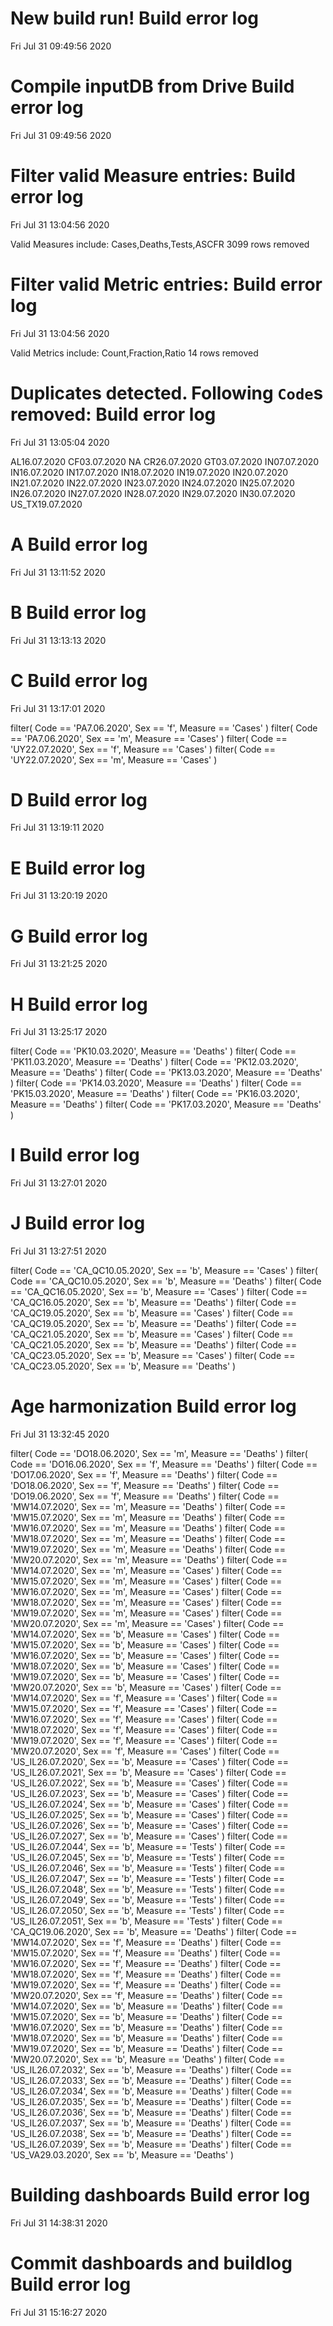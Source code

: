 
# New build run! Build error log
 Fri Jul 31 09:49:56 2020 


# Compile inputDB from Drive Build error log
 Fri Jul 31 09:49:56 2020 


# Filter valid Measure entries: Build error log
 Fri Jul 31 13:04:56 2020 

Valid Measures include: Cases,Deaths,Tests,ASCFR
 3099 rows removed
# Filter valid Metric entries: Build error log
 Fri Jul 31 13:04:56 2020 

Valid Metrics include: Count,Fraction,Ratio
 14 rows removed
# Duplicates detected. Following `Code`s removed: Build error log
 Fri Jul 31 13:05:04 2020 

AL16.07.2020
CF03.07.2020
NA
CR26.07.2020
GT03.07.2020
IN07.07.2020
IN16.07.2020
IN17.07.2020
IN18.07.2020
IN19.07.2020
IN20.07.2020
IN21.07.2020
IN22.07.2020
IN23.07.2020
IN24.07.2020
IN25.07.2020
IN26.07.2020
IN27.07.2020
IN28.07.2020
IN29.07.2020
IN30.07.2020
US_TX19.07.2020
# A Build error log
 Fri Jul 31 13:11:52 2020 


# B Build error log
 Fri Jul 31 13:13:13 2020 


# C Build error log
 Fri Jul 31 13:17:01 2020 

filter( Code == 'PA7.06.2020', Sex == 'f', Measure == 'Cases' )
filter( Code == 'PA7.06.2020', Sex == 'm', Measure == 'Cases' )
filter( Code == 'UY22.07.2020', Sex == 'f', Measure == 'Cases' )
filter( Code == 'UY22.07.2020', Sex == 'm', Measure == 'Cases' )

# D Build error log
 Fri Jul 31 13:19:11 2020 


# E Build error log
 Fri Jul 31 13:20:19 2020 


# G Build error log
 Fri Jul 31 13:21:25 2020 


# H Build error log
 Fri Jul 31 13:25:17 2020 

filter( Code == 'PK10.03.2020', Measure == 'Deaths' )
filter( Code == 'PK11.03.2020', Measure == 'Deaths' )
filter( Code == 'PK12.03.2020', Measure == 'Deaths' )
filter( Code == 'PK13.03.2020', Measure == 'Deaths' )
filter( Code == 'PK14.03.2020', Measure == 'Deaths' )
filter( Code == 'PK15.03.2020', Measure == 'Deaths' )
filter( Code == 'PK16.03.2020', Measure == 'Deaths' )
filter( Code == 'PK17.03.2020', Measure == 'Deaths' )

# I Build error log
 Fri Jul 31 13:27:01 2020 


# J Build error log
 Fri Jul 31 13:27:51 2020 

filter( Code == 'CA_QC10.05.2020', Sex == 'b', Measure == 'Cases' )
filter( Code == 'CA_QC10.05.2020', Sex == 'b', Measure == 'Deaths' )
filter( Code == 'CA_QC16.05.2020', Sex == 'b', Measure == 'Cases' )
filter( Code == 'CA_QC16.05.2020', Sex == 'b', Measure == 'Deaths' )
filter( Code == 'CA_QC19.05.2020', Sex == 'b', Measure == 'Cases' )
filter( Code == 'CA_QC19.05.2020', Sex == 'b', Measure == 'Deaths' )
filter( Code == 'CA_QC21.05.2020', Sex == 'b', Measure == 'Cases' )
filter( Code == 'CA_QC21.05.2020', Sex == 'b', Measure == 'Deaths' )
filter( Code == 'CA_QC23.05.2020', Sex == 'b', Measure == 'Cases' )
filter( Code == 'CA_QC23.05.2020', Sex == 'b', Measure == 'Deaths' )

# Age harmonization Build error log
 Fri Jul 31 13:32:45 2020 

filter( Code == 'DO18.06.2020', Sex == 'm', Measure == 'Deaths' )
filter( Code == 'DO16.06.2020', Sex == 'f', Measure == 'Deaths' )
filter( Code == 'DO17.06.2020', Sex == 'f', Measure == 'Deaths' )
filter( Code == 'DO18.06.2020', Sex == 'f', Measure == 'Deaths' )
filter( Code == 'DO19.06.2020', Sex == 'f', Measure == 'Deaths' )
filter( Code == 'MW14.07.2020', Sex == 'm', Measure == 'Deaths' )
filter( Code == 'MW15.07.2020', Sex == 'm', Measure == 'Deaths' )
filter( Code == 'MW16.07.2020', Sex == 'm', Measure == 'Deaths' )
filter( Code == 'MW18.07.2020', Sex == 'm', Measure == 'Deaths' )
filter( Code == 'MW19.07.2020', Sex == 'm', Measure == 'Deaths' )
filter( Code == 'MW20.07.2020', Sex == 'm', Measure == 'Deaths' )
filter( Code == 'MW14.07.2020', Sex == 'm', Measure == 'Cases' )
filter( Code == 'MW15.07.2020', Sex == 'm', Measure == 'Cases' )
filter( Code == 'MW16.07.2020', Sex == 'm', Measure == 'Cases' )
filter( Code == 'MW18.07.2020', Sex == 'm', Measure == 'Cases' )
filter( Code == 'MW19.07.2020', Sex == 'm', Measure == 'Cases' )
filter( Code == 'MW20.07.2020', Sex == 'm', Measure == 'Cases' )
filter( Code == 'MW14.07.2020', Sex == 'b', Measure == 'Cases' )
filter( Code == 'MW15.07.2020', Sex == 'b', Measure == 'Cases' )
filter( Code == 'MW16.07.2020', Sex == 'b', Measure == 'Cases' )
filter( Code == 'MW18.07.2020', Sex == 'b', Measure == 'Cases' )
filter( Code == 'MW19.07.2020', Sex == 'b', Measure == 'Cases' )
filter( Code == 'MW20.07.2020', Sex == 'b', Measure == 'Cases' )
filter( Code == 'MW14.07.2020', Sex == 'f', Measure == 'Cases' )
filter( Code == 'MW15.07.2020', Sex == 'f', Measure == 'Cases' )
filter( Code == 'MW16.07.2020', Sex == 'f', Measure == 'Cases' )
filter( Code == 'MW18.07.2020', Sex == 'f', Measure == 'Cases' )
filter( Code == 'MW19.07.2020', Sex == 'f', Measure == 'Cases' )
filter( Code == 'MW20.07.2020', Sex == 'f', Measure == 'Cases' )
filter( Code == 'US_IL26.07.2020', Sex == 'b', Measure == 'Cases' )
filter( Code == 'US_IL26.07.2021', Sex == 'b', Measure == 'Cases' )
filter( Code == 'US_IL26.07.2022', Sex == 'b', Measure == 'Cases' )
filter( Code == 'US_IL26.07.2023', Sex == 'b', Measure == 'Cases' )
filter( Code == 'US_IL26.07.2024', Sex == 'b', Measure == 'Cases' )
filter( Code == 'US_IL26.07.2025', Sex == 'b', Measure == 'Cases' )
filter( Code == 'US_IL26.07.2026', Sex == 'b', Measure == 'Cases' )
filter( Code == 'US_IL26.07.2027', Sex == 'b', Measure == 'Cases' )
filter( Code == 'US_IL26.07.2044', Sex == 'b', Measure == 'Tests' )
filter( Code == 'US_IL26.07.2045', Sex == 'b', Measure == 'Tests' )
filter( Code == 'US_IL26.07.2046', Sex == 'b', Measure == 'Tests' )
filter( Code == 'US_IL26.07.2047', Sex == 'b', Measure == 'Tests' )
filter( Code == 'US_IL26.07.2048', Sex == 'b', Measure == 'Tests' )
filter( Code == 'US_IL26.07.2049', Sex == 'b', Measure == 'Tests' )
filter( Code == 'US_IL26.07.2050', Sex == 'b', Measure == 'Tests' )
filter( Code == 'US_IL26.07.2051', Sex == 'b', Measure == 'Tests' )
filter( Code == 'CA_QC19.06.2020', Sex == 'b', Measure == 'Deaths' )
filter( Code == 'MW14.07.2020', Sex == 'f', Measure == 'Deaths' )
filter( Code == 'MW15.07.2020', Sex == 'f', Measure == 'Deaths' )
filter( Code == 'MW16.07.2020', Sex == 'f', Measure == 'Deaths' )
filter( Code == 'MW18.07.2020', Sex == 'f', Measure == 'Deaths' )
filter( Code == 'MW19.07.2020', Sex == 'f', Measure == 'Deaths' )
filter( Code == 'MW20.07.2020', Sex == 'f', Measure == 'Deaths' )
filter( Code == 'MW14.07.2020', Sex == 'b', Measure == 'Deaths' )
filter( Code == 'MW15.07.2020', Sex == 'b', Measure == 'Deaths' )
filter( Code == 'MW16.07.2020', Sex == 'b', Measure == 'Deaths' )
filter( Code == 'MW18.07.2020', Sex == 'b', Measure == 'Deaths' )
filter( Code == 'MW19.07.2020', Sex == 'b', Measure == 'Deaths' )
filter( Code == 'MW20.07.2020', Sex == 'b', Measure == 'Deaths' )
filter( Code == 'US_IL26.07.2032', Sex == 'b', Measure == 'Deaths' )
filter( Code == 'US_IL26.07.2033', Sex == 'b', Measure == 'Deaths' )
filter( Code == 'US_IL26.07.2034', Sex == 'b', Measure == 'Deaths' )
filter( Code == 'US_IL26.07.2035', Sex == 'b', Measure == 'Deaths' )
filter( Code == 'US_IL26.07.2036', Sex == 'b', Measure == 'Deaths' )
filter( Code == 'US_IL26.07.2037', Sex == 'b', Measure == 'Deaths' )
filter( Code == 'US_IL26.07.2038', Sex == 'b', Measure == 'Deaths' )
filter( Code == 'US_IL26.07.2039', Sex == 'b', Measure == 'Deaths' )
filter( Code == 'US_VA29.03.2020', Sex == 'b', Measure == 'Deaths' )

# Building dashboards Build error log
 Fri Jul 31 14:38:31 2020 


# Commit dashboards and buildlog Build error log
 Fri Jul 31 15:16:27 2020 

